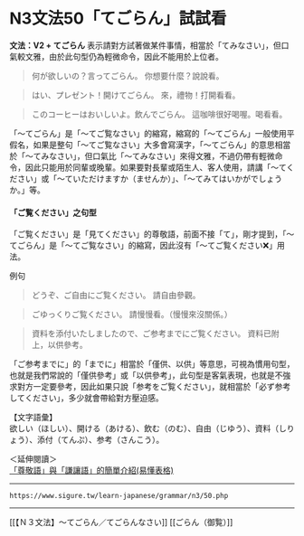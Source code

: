 # N3文法50「てごらん」試試看

**文法：V2 + てごらん**
表示請對方試著做某件事情，相當於「てみなさい」，但口氣較文雅，由於此句型仍為輕微命令，因此不能用於上位者。

>何が欲しいの？言ってごらん。
你想要什麼？說說看。

>はい、プレゼント！開けてごらん。
來，禮物！打開看看。

>このコーヒーはおいしいよ。飲んでごらん。
這咖啡很好喝喔。喝看看。

「～てごらん」是「～てご覧なさい」的縮寫，縮寫的「～てごらん」一般使用平假名，如果是整句「～てご覧なさい」大多會寫漢字，「～てごらん」的意思相當於「～てみなさい」，但口氣比「～てみなさい」來得文雅，不過仍帶有輕微命令，因此只能用於同輩或晚輩。如果要對長輩或陌生人、客人使用，請講「～てください」或「～ていただけますか（ませんか）」、「～てみてはいかがでしょうか。」等。

#### 「ご覧ください」之句型

「ご覧ください」是「見てください」的尊敬語，前面不接「て」，剛才提到，「～てごらん」是「～てご覧なさい」的縮寫，因此沒有「～てご覧ください❌」用法。

例句 

>どうぞ、ご自由にご覧ください。
請自由參觀。

>ごゆっくりご覧ください。
請慢慢看。（慢慢來沒關係。）

>資料を添付いたしましたので、ご参考までにご覧ください。
資料已附上，以供參考。

「ご参考までに」的「までに」相當於「僅供、以供」等意思，可視為慣用句型，也就是我們常說的「僅供參考」或「以供參考」，此句型是客氣表現，也就是不強求對方一定要參考，因此如果只說「参考をご覧ください」，就相當於「必ず参考してください」，多少就會帶給對方壓迫感。

【文字語彙】  
欲しい（ほしい）、開ける（あける）、飲む（のむ）、自由（じゆう）、資料（しりょう）、添付（てんぷ）、参考（さんこう）。

＜延伸閱讀＞  
[「尊敬語」與「謙讓語」的簡單介紹(易懂表格)](https://www.sigure.tw/learn-japanese/mix/knowledge/honorifics.php)

---
`https://www.sigure.tw/learn-japanese/grammar/n3/50.php`

---
[[【Ｎ３文法】～てごらん／てごらんなさい]]
[[ごらん（御覧）]]